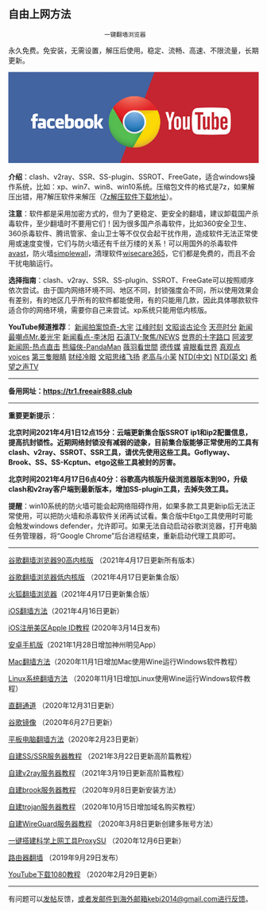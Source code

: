 ## ************************自由上网方法************************

                               一键翻墙浏览器


永久免费。免安装，无需设置，解压后使用。稳定、流畅、高速、不限流量，长期更新。

![](./static/图标.PNG)


**介绍**：clash、v2ray、SSR、SS-plugin、SSROT、FreeGate，适合windows操作系统，比如：xp、win7、win8、win10系统。压缩包文件的格式是7z，如果解压出错，用7解压软件来解压（[7z解压软件下载地址](https://sparanoid.com/lab/7z/)）。

**注意**：软件都是采用加密方式的，但为了更稳定、更安全的翻墙，建议卸载国产杀毒软件，至少翻墙时不要用它们！因为很多国产杀毒软件，比如360安全卫生、360杀毒软件、腾讯管家、金山卫士等不仅仅会起干扰作用，造成软件无法正常使用或速度变慢，它们与防火墙还有千丝万缕的关系！可以用国外的杀毒软件[avast](http://files.avast.com/iavs9x/avast_free_antivirus_setup_offline.exe)，防火墙[simplewall](https://github.com/henrypp/simplewall/releases/download/v.2.3.4/simplewall-2.3.4-setup.exe)，清理软件[wisecare365](http://downloads.wisecleaner.com/soft/WiseCare365.exe)，它们都是免费的，而且不会干扰电脑运行。

**选择指南**：clash、v2ray、SSR、SS-plugin、SSROT、FreeGate可以按照顺序依次尝试。由于国内网络环境不同、地区不同，封锁强度会不同，所以使用效果会有差别，有的地区几乎所有的软件都能使用，有的只能用几款，因此具体哪款软件适合你的网络环境，需要你自己来尝试。xp系统只能用低内核版。

**YouTube频道推荐**：  [新闻拍案惊奇-大宇](https://www.youtube.com/user/NTDEducation/videos)   [江峰时刻](https://www.youtube.com/channel/UCa6ERCDt3GzkvLye32ar89w/videos)  [文昭谈古论今](https://www.youtube.com/channel/UCtAIPjABiQD3qjlEl1T5VpA/featured) [天亮时分](https://www.youtube.com/channel/UCjvjNeHndz4PGs9JXhzdHqw/videos)  [新闻最嘲点Mr.姜光宇](https://www.youtube.com/channel/UC83_OQeEhmLZYsvJ7aTG3Bg/videos) [新闻看点-李沐阳](https://www.youtube.com/channel/UCPMqbkR35zZV1ysWGXJPW-w/videos) [石濤TV-聚焦/NEWS](https://www.youtube.com/channel/UC6zxZTv5ZbMmEg5GqBmXAUQ/videos) [世界的十字路口](https://www.youtube.com/channel/UC-A9OzmRcS-SlXIQmvwMf8w/videos) [阿波罗新闻网-热点直击](https://www.youtube.com/user/aboluowang/videos) [熊貓俠-PandaMan](https://www.youtube.com/c/%E7%86%8A%E8%B2%93%E4%BF%A0PandaMan/videos) [薇羽看世間](https://www.youtube.com/c/%E8%96%87%E7%BE%BD%E7%9C%8B%E4%B8%96%E9%96%93/videos) [德传媒](https://www.youtube.com/channel/UCQG31eMhfz7FNuI41i3j1Zw/videos)  [睿眼看世界](https://www.youtube.com/channel/UCcWBxfaO69GPOFHSArNET2Q/videos)  [真观点voices](https://www.youtube.com/c/%E7%9C%9F%E8%A7%82%E7%82%B9voices/videos)    [第三隻眼睛](https://www.youtube.com/c/%E7%AC%AC%E4%B8%89%E9%9A%BB%E7%9C%BC%E7%9D%9B/videos) [财经冷眼](https://www.youtube.com/c/%E8%B4%A2%E7%BB%8F%E5%86%B7%E7%9C%BC/videos) [文昭思绪飞扬](https://www.youtube.com/channel/UCTu_hTaVf3DJMpMIyOAq2Ew/videos) [老高与小茉](https://www.youtube.com/channel/UCMUnInmOkrWN4gof9KlhNmQ/videos) [NTD(中文)](https://www.youtube.com/user/NTDCHINESE/videos)  [NTD(英文)](https://www.youtube.com/c/ntdtv/videos) [希望之声TV](https://www.youtube.com/channel/UCk89pEd76qutMB08hVSY49Q/videos) 
 

***


**备用网址：https://tr1.freeair888.club**

***

**重要更新提示**：

**北京时间2021年4月1日12点15分：云端更新集合版SSROT ip1和ip2配置信息，提高抗封锁性。近期网络封锁没有减弱的迹象，目前集合版能够正常使用的工具有clash、v2ray、SSROT、SSR工具，请优先使用这些工具。Goflyway、Brook、SS、SS-Kcptun、etgo这些工具被封的厉害。**

**北京时间2021年4月17日6点40分：谷歌高内核版升级浏览器版本到90，升级clash和v2ray客户端到最新版本，增加SS-plugin工具，去掉失效工具。**

**提醒**：win10系统的防火墙可能会起网络阻碍作用，如果多款工具更新ip后无法正常使用，可以把防火墙和杀毒软件关闭再试试看。集合版中Etgo工具使用时可能会触发windows defender，允许即可。如果无法自动启动谷歌浏览器，打开电脑任务管理器，将“Google Chrome”后台进程结束，重新启动代理工具即可。

***

[谷歌翻墙浏览器90高内核版](./高内核版.md) （2021年4月17日更新所有版本）

[谷歌翻墙浏览器低内核版](./低内核版.md) （2021年4月17日更新集合版）

[火狐翻墙浏览器](./火狐翻墙浏览器.md)（2021年4月17日更新集合版）

[iOS翻墙方法](./苹果手机翻墙软件.md)（2021年4月16日更新）

[iOS注册美区Apple ID教程](./iOS注册美区Apple-ID教程.md) (2020年3月14日发布)

[安卓手机版](./安卓手机版.md)（2021年1月28日增加神州明见App）

[Mac翻墙方法](./苹果电脑MAC翻墙软件.md)（2020年11月1日增加Mac使用Wine运行Windows软件教程）

[Linux系统翻墙方法](./Linux系统翻墙方法.md) （2020年11月1日增加Linux使用Wine运行Windows软件教程）

[直翻通道](./直翻通道.md) （2020年12月31日更新）

[谷歌镜像](./谷歌镜像.md) （2020年6月27日更新）

[平板电脑翻墙方法](./平板电脑翻墙软件.md)（2020年2月23日更新）

[自建SS/SSR服务器教程](./自建ss服务器教程.md) （2021年3月22日更新高阶篇教程）

[自建v2ray服务器教程](./自建trojan服务器教程.md) （2021年3月19日更新高阶篇教程）

[自建brook服务器教程](./自建brook服务器教程.md) （2020年9月8日更新安装方法）

[自建trojan服务器教程](./自建trojan服务器教程.md) （2020年10月15日增加域名购买教程）

[自建WireGuard服务器教程](./自建WireGuard-VPN服务器教程.md) （2020年3月8日更新创建多账号方法）

[一键搭建科学上网工具ProxySU](./一键搭建科学上网工具ProxySU.md) （2020年12月6日更新）

[路由器翻墙](./路由器翻墙.md) （2019年9月29日发布）

[YouTube下载1080教程](./YouTube下载1080教程.md) （2020年2月29日更新）

***

有问题可以[发帖](https://github.com/Alvin9999/new-pac/issues)反馈，或者发邮件到海外邮箱kebi2014@gmail.com进行反馈。